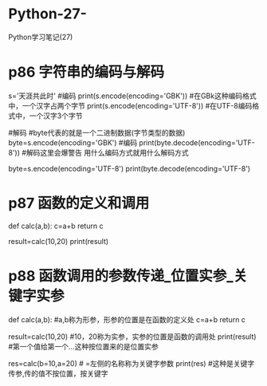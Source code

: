 # Python-27-
Python学习笔记(27)
# p86 字符串的编码与解码
s='天涯共此时'
#编码
print(s.encode(encoding='GBK'))  #在GBk这种编码格式中，一个汉字占两个字节
print(s.encode(encoding='UTF-8'))  #在UTF-8编码格式中，一个汉字3个字节

#解码
#byte代表的就是一个二进制数据(字节类型的数据)
byte=s.encode(encoding='GBK')  #编码
print(byte.decode(encoding='UTF-8'))  #解码这里会爆警告 用什么编码方式就用什么解码方式

byte=s.encode(encoding='UTF-8')
print(byte.decode(encoding='UTF-8')



# p87 函数的定义和调用
def calc(a,b):
    c=a+b
    return c

result=calc(10,20)
print(result)



# p88 函数调用的参数传递_位置实参_关键字实参
def calc(a,b):  #a,b称为形参，形参的位置是在函数的定义处
    c=a+b
    return c

result=calc(10,20)  #10，20称为实参，实参的位置是函数的调用处
print(result)
#第一个值给第一个...这种按位置来的是位置实参

res=calc(b=10,a=20)  #  =左侧的名称称为关键字参数
print(res)
#这种是关键字传参,传的值不按位置，按关键字
